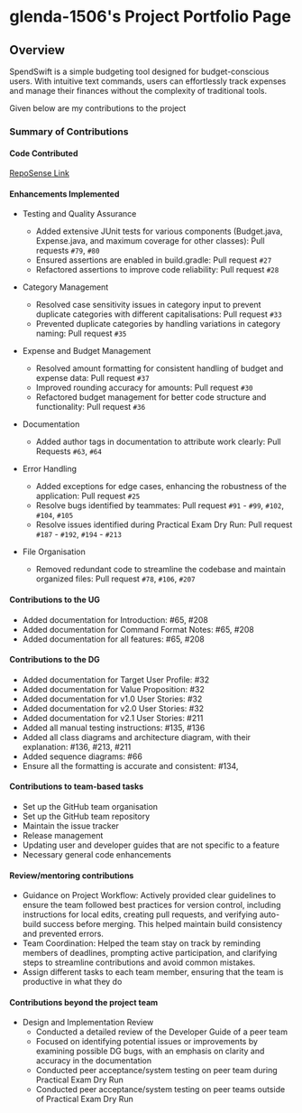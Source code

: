 # glenda-1506's Project Portfolio Page

## Overview
SpendSwift is a simple budgeting tool designed for budget-conscious users. With intuitive text commands, users can effortlessly track expenses and manage their finances without the complexity of traditional tools.


Given below are my contributions to the project
### Summary of Contributions
#### Code Contributed
[RepoSense Link](https://nus-cs2113-ay2425s1.github.io/tp-dashboard/?search=glenda-1506&breakdown=true&sort=groupTitle%20dsc&sortWithin=title&since=2024-09-20&timeframe=commit&mergegroup=&groupSelect=groupByRepos&checkedFileTypes=docs~functional-code~test-code~other)

#### Enhancements Implemented
- Testing and Quality Assurance 
  - Added extensive JUnit tests for various components (Budget.java, Expense.java, and maximum coverage for other classes): Pull requests `#79`, `#80`
  - Ensured assertions are enabled in build.gradle: Pull request `#27`
  - Refactored assertions to improve code reliability: Pull request `#28`

- Category Management 
  - Resolved case sensitivity issues in category input to prevent duplicate categories with different capitalisations: Pull request `#33`
  - Prevented duplicate categories by handling variations in category naming: Pull request `#35`

- Expense and Budget Management 
  - Resolved amount formatting for consistent handling of budget and expense data: Pull request `#37`
  - Improved rounding accuracy for amounts: Pull request `#30`
  - Refactored budget management for better code structure and functionality: Pull request `#36`

- Documentation
  - Added author tags in documentation to attribute work clearly: Pull Requests `#63`, `#64`

- Error Handling
  - Added exceptions for edge cases, enhancing the robustness of the application: Pull request `#25`
  - Resolve bugs identified by teammates: Pull request `#91` - `#99`, `#102`, `#104`, `#105`
  - Resolve issues identified during Practical Exam Dry Run: Pull request `#187` - `#192`, `#194` - `#213`

- File Organisation
  - Removed redundant code to streamline the codebase and maintain organized files: Pull request `#78`, `#106`, `#207`

#### Contributions to the UG
- Added documentation for Introduction: #65, #208
- Added documentation for Command Format Notes: #65, #208
- Added documentation for all features: #65, #208

#### Contributions to the DG
- Added documentation for Target User Profile: #32
- Added documentation for Value Proposition: #32
- Added documentation for v1.0 User Stories: #32
- Added documentation for v2.0 User Stories: #32
- Added documentation for v2.1 User Stories: #211
- Added all manual testing instructions: #135, #136
- Added all class diagrams and architecture diagram, with their explanation: #136, #213, #211
- Added sequence diagrams: #66
- Ensure all the formatting is accurate and consistent: #134,

#### Contributions to team-based tasks
- Set up the GitHub team organisation
- Set up the GitHub team repository
- Maintain the issue tracker
- Release management
- Updating user and developer guides that are not specific to a feature
- Necessary general code enhancements

#### Review/mentoring contributions
- Guidance on Project Workflow: Actively provided clear guidelines to ensure the team followed best practices for version control, including instructions for local edits, creating pull requests, and verifying auto-build success before merging. This helped maintain build consistency and prevented errors.
- Team Coordination: Helped the team stay on track by reminding members of deadlines, prompting active participation, and clarifying steps to streamline contributions and avoid common mistakes.
- Assign different tasks to each team member, ensuring that the team is productive in what they do

#### Contributions beyond the project team
- Design and Implementation Review
  - Conducted a detailed review of the Developer Guide of a peer team
  - Focused on identifying potential issues or improvements by examining possible DG bugs, with an emphasis on clarity and accuracy in the documentation
  - Conducted peer acceptance/system testing on peer team during Practical Exam Dry Run
  - Conducted peer acceptance/system testing on peer teams outside of Practical Exam Dry Run
